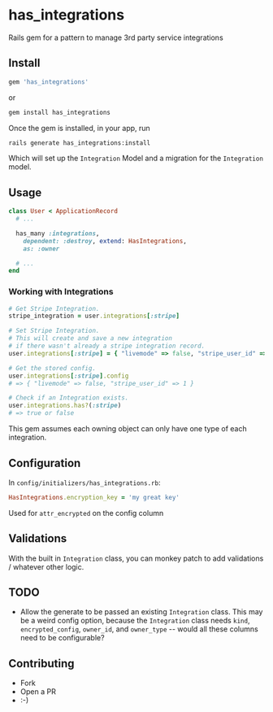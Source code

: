 # has_integrations
Rails gem for a pattern to manage 3rd party service integrations


## Install

```ruby
gem 'has_integrations'
```

or

```bash
gem install has_integrations
```

Once the gem is installed, in your app, run

```bash
rails generate has_integrations:install
```

Which will set up the `Integration` Model and a migration for the `Integration` model.

## Usage

```ruby
class User < ApplicationRecord
  # ...

  has_many :integrations,
    dependent: :destroy, extend: HasIntegrations,
    as: :owner

  # ...
end
```

### Working with Integrations


```ruby
# Get Stripe Integration.
stripe_integration = user.integrations[:stripe]

# Set Stripe Integration.
# This will create and save a new integration
# if there wasn't already a stripe integration record.
user.integrations[:stripe] = { "livemode" => false, "stripe_user_id" => 1 }

# Get the stored config.
user.integrations[:stripe].config
# => { "livemode" => false, "stripe_user_id" => 1 }

# Check if an Integration exists.
user.integrations.has?(:stripe)
# => true or false
```

This gem assumes each owning object can only have one type of each integration.


## Configuration

In `config/initializers/has_integrations.rb`:

```ruby
HasIntegrations.encryption_key = 'my great key'
```
Used for `attr_encrypted` on the config column

## Validations

With the built in `Integration` class, you can monkey patch to add validations / whatever other logic.

## TODO

- Allow the generate to be passed an existing `Integration` class. This may be a weird config option, because the `Integration` class needs `kind`, `encrypted_config`, `owner_id`, and `owner_type` -- would all these columns need to be configurable?

## Contributing

 - Fork
 - Open a PR
 - :-)
